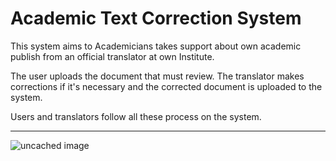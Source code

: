 # Academic Text Correction System
This system aims to Academicians takes support about own academic publish from an official translator at own Institute.

The user uploads the document that must review. The translator makes corrections if it's necessary and the corrected document is uploaded to the system.

Users and translators follow all these process on the system.
***

![uncached image](http://www.plantuml.com/plantuml/proxy?cache=no&src=https://raw.githubusercontent.com/uygaraydin/academic-text-correction/main/class-diagram.puml)